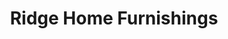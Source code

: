 ---
title: "Ridge Home Furnishings"
url: /north-tonawanda/ridge-home-furnishings/
shop: furniture
---